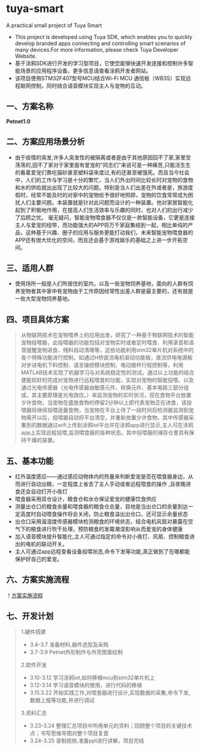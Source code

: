 # tuya-smart
A practical small project of Tuya Smart
- This project is developed using Tuya SDK, which enables you to quickly develop branded apps connecting and controlling smart scenarios of many devices.For more information, please check Tuya Developer Website.
- 基于涂鸦SDK进行开发的学习型项目，它使您能够快速开发连接和控制许多智能场景的应用程序设备。更多信息请查看涂鸦开发者网站。
- 该项目使用STM32F407型号MCU结合Wi-Fi MCU 通信板（WB3S）实现远程联网控制，同时结合语音模块实现主人与宠物的互动。
## 一、方案名称
**Petnet1.0**
## 二、方案应用场景分析
- 由于疫情的突发,许多人突发性的被隔离或者是由于其他原因回不了家,家里空荡荡的,回不了家对于家里面有爱宠的"同志们"来说可是一种痛苦,只能活生生的看着爱宠们靠吃猫砂甚至塑料袋来度过,有的还甚至被饿死。而且当今社会中，人们的工作与学习是十分的繁忙，当人们外出时间比较长时对宠物的食物和水的供给就出出现了比较大的问题。特别是当人们出差在外或者是，旅游度假时，经常不能及时的对家中的宠物给予很好地照顾，宠物的饮食常常成为困扰人们主要问题。本装置就是针对此问题而设计的一种装置。他对家居智能化起到了积极地作用，在提高人们生活效率与乐趣的同时，也对人们的出行减少了后顾之忧。 毫无疑问，智能宠物喂食器不仅仅是一款智能设备，它更是连接主人与爱宠的纽带，而功能强大的APP将万千家庭集结到一起，相比单纯的产品，这种基于兴趣、圈子的应用与服务更能打动我们，未来智能宠物喂食器的APP还有很大优化的空间，而且还会基于游戏娱乐的基础之上进一步开拓空间。
## 三、适用人群
- 使用场所一般是人们所居住的室内，以及一些宠物饲养基地，面向的人群有饲养宠物者其中家中有宠物由于工作原因经常性出差人群是最主要的，还有就是一些大型宠物饲养基地。
## 四、项目具体方案
> 从物联网技术在宠物喂养上的应用出发，研究了一种基于物联网技术的智能宠物投喂器，此投喂器的功能包括对宠物实时或者定时喂食、利用录音和语音提醒宠物进食、残料自动清理等，这些功能利用stm32单片机对系统中的各个特殊功能进行控制，如通过H桥直流电机驱动功能板，直流供电电源板对步进电机下料控制、语言操控模块控制、电动推杆行程控制等，利用MATLAB技术实现了机器学习与对系统稳定性的测试。通过以上功能的结合便能较好的完成对宠物进行远程喂食的功能，实现对宠物的智能投喂，以及通过光电传感器（光电传感器由敏感元件、转换元件、基本电路三部分组成，其主要原理是光电效应。）来监测宠物的实时状况，现在食物平台放置少许食物，当宠物在盛放食物的停留2分钟以上即代表宠物正在进食，该投喂器将继续投喂适量食物，当宠物在平台上待了一段时间后检测器监测到宠物离开以后，投喂器自动将平台清空，并重新放置少许食物，其中传感器采集到的数据通过wifi上传到涂鸦iot平台并在涂鸦app进行显示,主人可在涂鸦app上实现远程投喂,监测喂食器的各种状态。其中投喂器的储存仓里具有保持干燥的装置。
## 五、基本功能
- 红外温度感应——通过感应动物体内的热量来判断爱宠是否在喂食器身边，从而进行自动出粮，一定程度上省去了主人手动或者远程喂食的操作 ,且夜晚进食还会自动打开小夜灯
- 喂食器采用双仓设计，粮食仓和水仓保证爱宠的健康饮食供应
- 测量出仓口的粮食余量和喂食器的粮食仓总量，目地是当出仓口的余量到达一定高度时自动喂食操作将会关闭，防止粮食溢出出仓口，还可显示余量状态
- 出仓口采用温湿度传感器模块检测粮食的环境状态，结合电机风扇对暴露在空气下的粮食进行吹干处理，预防粮食的发霉潮湿影响从而爱宠的身体健康
- 加入语音模块提升智能化,主人可通过指定的命令对小夜灯、风扇、控制粮食进出的电机的联动开关。
- 主人可通过app远程查看设备投喂状态,命令下发等功能,真正做到了在哪都能保护好自己的爱宠。
## 六、方案实施流程
！[方案实施流程](https://github.com/potato1643/tuya-smart/blob/main/images/Petnet.png)
## 七、开发计划
> 1.硬件搭建
>- 3.4-3.7 准备材料,器件选型及采购 
>- 3.7-3.9 Petnet外形制作与外壳图案绘制
>
> 2.软件开发
>- 3.10-3.12 学习涂鸦iot,如何移植mcu到stm32单片机上
>- 3.12-3.14 学习语音模块的使用，进行代码的移植
>- 3.15.3.22 开始实践工作,对喂食器进行设计,实现数据的采集,命令下发,数据上报等功能,并进行调试  
>
> 3.资料汇总
>- 3.23-3.24 整理汇总项目中所用单元的资料；回顾整个项目的关键技术点；书写思维导图对整个项目复盘
>- 3.24-3.25 录制视频,准备ppt进行讲解，项目完结
